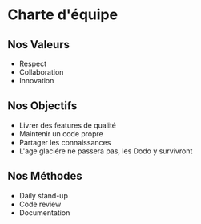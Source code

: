 # Charte d'équipe

## Nos Valeurs

- Respect
- Collaboration
- Innovation

## Nos Objectifs

- Livrer des features de qualité
- Maintenir un code propre
- Partager les connaissances
- L'age glaciére ne passera pas, les Dodo y survivront 

## Nos Méthodes

- Daily stand-up
- Code review
- Documentation

